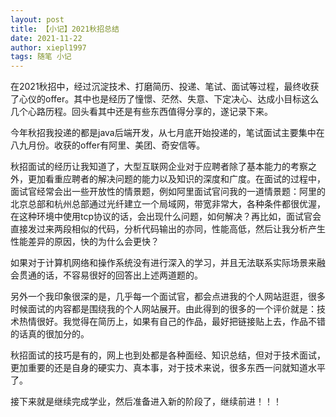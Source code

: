 ```yaml
---
layout: post
title: 【小记】2021秋招总结
date: 2021-11-22
author: xiepl1997
tags: 随笔 小记
---
```


在2021秋招中，经过沉淀技术、打磨简历、投递、笔试、面试等过程，最终收获了心仪的offer。其中也是经历了憧憬、茫然、失意、下定决心、达成小目标这么几个心路历程。回头看其中还是有些东西值得分享的，遂记录下来。  

今年秋招我投递的都是java后端开发，从七月底开始投递的，笔试面试主要集中在八九月份。收获的offer有阿里、美团、奇安信等。  

秋招面试的经历让我知道了，大型互联网企业对于应聘者除了基本能力的考察之外，更加看重应聘者的解决问题的能力以及知识的深度和广度。在面试的过程中，面试官经常会出一些开放性的情景题，例如阿里面试官问我的一道情景题：阿里的北京总部和杭州总部通过光纤建立一个局域网，带宽非常大，各种条件都很优渥，在这种环境中使用tcp协议的话，会出现什么问题，如何解决？再比如，面试官会直接发过来两段相似的代码，分析代码输出的亦同，性能高低，然后让我分析产生性能差异的原因，快的为什么会更快？  

如果对于计算机网络和操作系统没有进行深入的学习，并且无法联系实际场景来融会贯通的话，不容易很好的回答出上述两道题的。  

另外一个我印象很深的是，几乎每一个面试官，都会点进我的个人网站逛逛，很多时候面试的内容都是围绕我的个人网站展开。由此得到的很多的一个评价就是：技术热情很好。我觉得在简历上，如果有自己的作品，最好把链接贴上去，作品不错的话真的很加分的。  

秋招面试的技巧是有的，网上也到处都是各种面经、知识总结，但对于技术面试，更加重要的还是自身的硬实力、真本事，对于技术来说，很多东西一问就知道水平了。  

接下来就是继续完成学业，然后准备进入新的阶段了，继续前进！！！